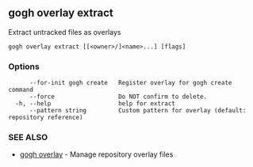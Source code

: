 ## gogh overlay extract

Extract untracked files as overlays

```
gogh overlay extract [[<owner>/]<name>...] [flags]
```

### Options

```
      --for-init gogh create   Register overlay for gogh create command
      --force                  Do NOT confirm to delete.
  -h, --help                   help for extract
      --pattern string         Custom pattern for overlay (default: repository reference)
```

### SEE ALSO

* [gogh overlay](gogh_overlay.md)	 - Manage repository overlay files

